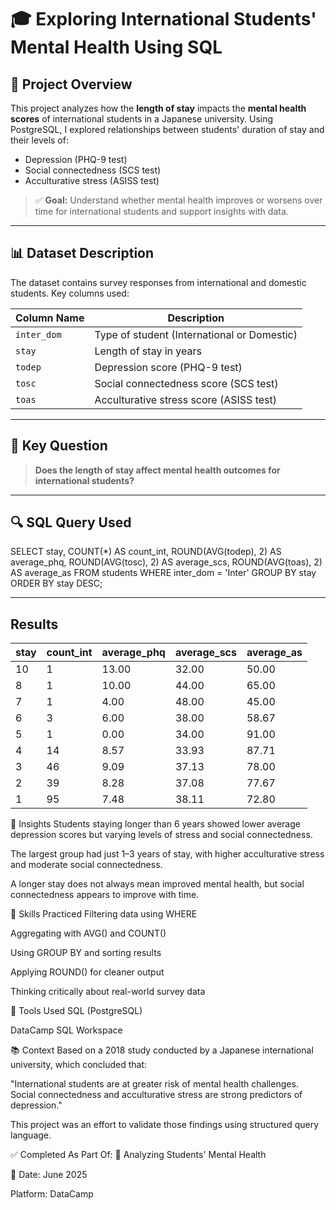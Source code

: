 # 🎓 Exploring International Students' Mental Health Using SQL

## 📘 Project Overview

This project analyzes how the **length of stay** impacts the **mental health scores** of international students in a Japanese university. Using PostgreSQL, I explored relationships between students' duration of stay and their levels of:

- Depression (PHQ-9 test)
- Social connectedness (SCS test)
- Acculturative stress (ASISS test)

> ✅ **Goal:** Understand whether mental health improves or worsens over time for international students and support insights with data.

---

## 📊 Dataset Description

The dataset contains survey responses from international and domestic students. Key columns used:

| Column Name | Description |
|-------------|-------------|
| `inter_dom` | Type of student (International or Domestic) |
| `stay` | Length of stay in years |
| `todep` | Depression score (PHQ-9 test) |
| `tosc` | Social connectedness score (SCS test) |
| `toas` | Acculturative stress score (ASISS test) |

---

## 🧠 Key Question

> **Does the length of stay affect mental health outcomes for international students?**

---
## 🔍 SQL Query Used
SELECT stay,
       COUNT(*) AS count_int, 
       ROUND(AVG(todep), 2) AS average_phq, 
       ROUND(AVG(tosc), 2) AS average_scs,
       ROUND(AVG(toas), 2) AS average_as
FROM students
WHERE inter_dom = 'Inter'
GROUP BY stay
ORDER BY stay DESC;

---
## Results
| stay | count_int | average_phq | average_scs | average_as |
|------|-----------|-------------|-------------|------------|
| 10   | 1         | 13.00       | 32.00       | 50.00      |
| 8    | 1         | 10.00       | 44.00       | 65.00      |
| 7    | 1         | 4.00        | 48.00       | 45.00      |
| 6    | 3         | 6.00        | 38.00       | 58.67      |
| 5    | 1         | 0.00        | 34.00       | 91.00      |
| 4    | 14        | 8.57        | 33.93       | 87.71      |
| 3    | 46        | 9.09        | 37.13       | 78.00      |
| 2    | 39        | 8.28        | 37.08       | 77.67      |
| 1    | 95        | 7.48        | 38.11       | 72.80      |

🧠 Insights
Students staying longer than 6 years showed lower average depression scores but varying levels of stress and social connectedness.

The largest group had just 1–3 years of stay, with higher acculturative stress and moderate social connectedness.

A longer stay does not always mean improved mental health, but social connectedness appears to improve with time.

🚀 Skills Practiced
Filtering data using WHERE

Aggregating with AVG() and COUNT()

Using GROUP BY and sorting results

Applying ROUND() for cleaner output

Thinking critically about real-world survey data

📌 Tools Used
SQL (PostgreSQL)

DataCamp SQL Workspace

📚 Context
Based on a 2018 study conducted by a Japanese international university, which concluded that:

"International students are at greater risk of mental health challenges. Social connectedness and acculturative stress are strong predictors of depression."

This project was an effort to validate those findings using structured query language.

✅ Completed As Part Of:
📍 Analyzing Students' Mental Health

📆 Date: June 2025

Platform: DataCamp

